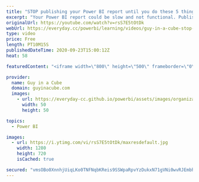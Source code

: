 ```yaml
---
title: "STOP publishing your Power BI report until you do these 5 things!"
excerpt: "Your Power BI report could be slow and not functional. Publishing to Power BI may also show you your ugly baby. Patrick has you covered with 5 things to do before publishing to get that cute baby!  Power BI Tips: External tools https://powerbi.tips/2020/08/hot-swap-report-connections-external-tools/"
originalUrl: https://youtube.com/watch?v=rsS7E5tOtDk
webUrl: https://everyday.cc/powerbi/learning/videos/guy-in-a-cube-stop-publishing-your-power-bi-report-until-you-do-these-5-things/
type: video
price: Free
length: PT10M15S
publishedDateTime: 2020-09-23T15:00:12Z
heat: 58

featuredContent: "<iframe width=\"800\" height=\"500\" frameborder=\"0\" src=\"https://www.youtube.com/embed/rsS7E5tOtDk\" allow=\"accelerometer; autoplay; encrypted-media; gyroscope; picture-in-picture\" allowfullscreen></iframe>"

provider:
  name: Guy in a Cube
  domain: guyinacube.com
  images:
    - url: https://everyday-cc.github.io/powerbi/assets/images/organizations/guyinacube.com-50x50.jpg
      width: 50
      height: 50

topics:
  - Power BI

images:
  - url: https://i.ytimg.com/vi/rsS7E5tOtDk/maxresdefault.jpg
    width: 1280
    height: 720
    isCached: true

secured: "vmsOBo0XnnhjUiqLKo0TNFNqbKReis9SSWpaRpvYzDukxN71gVNi0wvRJEmbhtXruPa5B049GcRlgGTT5aABN8FruHWEKHi1Se561HG3qfOFgz68/uxgz/0xlaKOJhV/zbMHs5+r7B8j2em1vW7rXN3CdWejlj7m0+8tlPGpAUztBXNaw/eNgI5UDa4q+Fvo/y4ciOG56Jit+AoZHFul0bXvhdBSX13JuMHcVhkGe/klu/29OoJjiXI2q3+DUW88l3CgApU/OEZxsZFxbRe/Nb43nZ8cOtXlBQVraUP1v0u2CmpjG9sI6jz3ectRX+s+6oe5IRG5NFgNVpsGUX2T79HCQ4fAD+CZiQM7PBlZFpdsxZfmoXF8nTNTz+Smhyv7Bo0yBWAkhS5gmMy2UNSRRxTwAFyduqpYdTGRi2LpBqg=;oYJSLLVFTQltb2aojxljBQ=="
---
```


